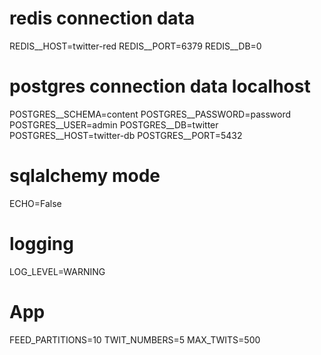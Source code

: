 # redis connection data
REDIS__HOST=twitter-red
REDIS__PORT=6379
REDIS__DB=0

# postgres connection data localhost

POSTGRES__SCHEMA=content
POSTGRES__PASSWORD=password
POSTGRES__USER=admin
POSTGRES__DB=twitter
POSTGRES__HOST=twitter-db
POSTGRES__PORT=5432

# sqlalchemy mode

ECHO=False

# logging

LOG_LEVEL=WARNING

# App

FEED_PARTITIONS=10
TWIT_NUMBERS=5
MAX_TWITS=500